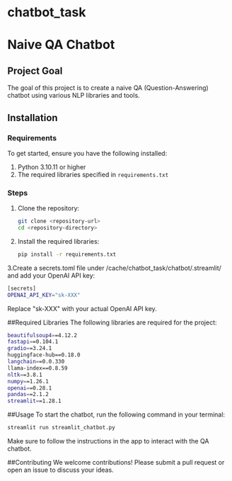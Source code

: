 # chatbot_task

# Naive QA Chatbot

## Project Goal
The goal of this project is to create a naive QA (Question-Answering) chatbot using various NLP libraries and tools.

## Installation

### Requirements
To get started, ensure you have the following installed:

1. Python 3.10.11 or higher
2. The required libraries specified in `requirements.txt`

### Steps

1. Clone the repository:
   ```bash
   git clone <repository-url>
   cd <repository-directory>

2. Install the required libraries:

   ```bash
   pip install -r requirements.txt

3.Create a secrets.toml file under /cache/chatbot_task/chatbot/.streamlit/ and add your OpenAI API key:

   ```bash
   [secrets]
   OPENAI_API_KEY="sk-XXX"
```

Replace "sk-XXX" with your actual OpenAI API key.

##Required Libraries
The following libraries are required for the project:
```bash
beautifulsoup4==4.12.2
fastapi==0.104.1
gradio==3.24.1
huggingface-hub==0.18.0
langchain==0.0.330
llama-index==0.8.59
nltk==3.8.1
numpy==1.26.1
openai==0.28.1
pandas==2.1.2
streamlit==1.28.1
```

##Usage
To start the chatbot, run the following command in your terminal:

   ```bash
   streamlit run streamlit_chatbot.py
```
Make sure to follow the instructions in the app to interact with the QA chatbot.

##Contributing
We welcome contributions! Please submit a pull request or open an issue to discuss your ideas.
